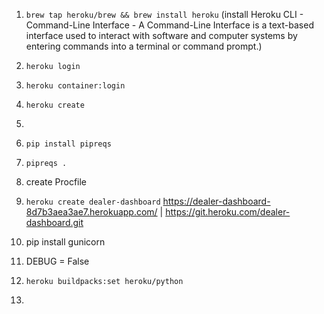 1. `brew tap heroku/brew && brew install heroku` (install Heroku CLI - Command-Line Interface - A Command-Line Interface is a text-based interface used to interact with software and computer systems by entering commands into a terminal or command prompt.)
2. `heroku login`
3. `heroku container:login`
4. `heroku create`
5. 


1. `pip install pipreqs`
2. `pipreqs .`
3. create Procfile
4. `heroku create dealer-dashboard`
https://dealer-dashboard-8d7b3aea3ae7.herokuapp.com/ | https://git.heroku.com/dealer-dashboard.git
5. pip install gunicorn
6. DEBUG = False
7. `heroku buildpacks:set heroku/python`
8. 
